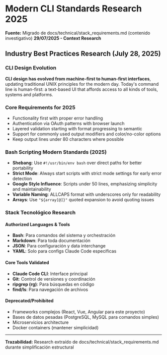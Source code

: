 # Modern CLI Standards Research 2025

**Fuente:** Migrado de docs/technical/stack_requirements.md (contenido investigativo)
**29/07/2025 - Context Research**

## Industry Best Practices Research (July 28, 2025)

### CLI Design Evolution
**CLI design has evolved from machine-first to human-first interfaces**, updating traditional UNIX principles for the modern day. Today's command line is human-first: a text-based UI that affords access to all kinds of tools, systems and platforms.

### Core Requirements for 2025
- Functionality first with proper error handling
- Authentication via OAuth patterns with browser launch
- Layered validation starting with format progressing to semantic
- Support for commonly used output modifiers and color/no-color options
- Keep output lines under 80 characters where possible

### Bash Scripting Modern Standards (2025)
- **Shebang**: Use `#!/usr/bin/env bash` over direct paths for better portability
- **Strict Mode**: Always start scripts with strict mode settings for early error detection
- **Google Style Influence**: Scripts under 50 lines, emphasizing simplicity and maintainability
- **Variable Naming**: ALLCAPS format with underscores only for readability
- **Arrays**: Use `"${array[@]}"` quoted expansion to avoid quoting issues

### Stack Tecnológico Research

#### Authorized Languages & Tools
- **Bash**: Para comandos del sistema y orchestración
- **Markdown**: Para toda documentación
- **JSON**: Para configuración y data interchange
- **YAML**: Solo para configs Claude Code específicas

#### Core Tools Validated
- **Claude Code CLI**: Interface principal
- **Git**: Control de versiones y coordinación
- **ripgrep (rg)**: Para búsquedas en código
- **find/ls**: Para navegación de archivos

#### Deprecated/Prohibited
- Frameworks complejos (React, Vue, Angular para este proyecto)
- Bases de datos pesadas (PostgreSQL, MySQL para comandos simples)
- Microservicios architecture
- Docker containers (mantener simplicidad)

---
**Trazabilidad:** Research extraído de docs/technical/stack_requirements.md durante simplificación estructural